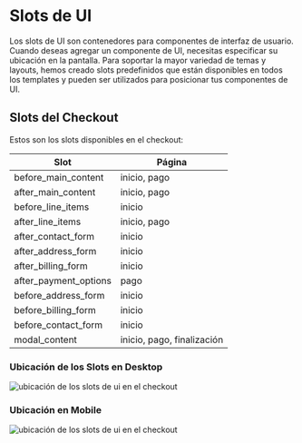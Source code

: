 # Slots de UI

Los slots de UI son contenedores para componentes de interfaz de usuario.
Cuando deseas agregar un componente de UI, necesitas especificar su ubicación en la pantalla. Para soportar la mayor variedad de temas y layouts, hemos creado slots predefinidos que están disponibles en todos los templates y pueden ser utilizados para posicionar tus componentes de UI.

## Slots del Checkout

Estos son los slots disponibles en el checkout:

| Slot                  | Página                     |
| --------------------- | -------------------------- |
| before_main_content   | inicio, pago               |
| after_main_content    | inicio, pago               |
| before_line_items     | inicio                     |
| after_line_items      | inicio, pago               |
| after_contact_form    | inicio                     |
| after_address_form    | inicio                     |
| after_billing_form    | inicio                     |
| after_payment_options | pago                       |
| before_address_form   | inicio                     |
| before_billing_form   | inicio                     |
| before_contact_form   | inicio                     |
| modal_content         | inicio, pago, finalización |

### Ubicación de los Slots en Desktop

![ubicación de los slots de ui en el checkout](/images/ui-slots-desktop-checkout.png)

### Ubicación en Mobile

![ubicación de los slots de ui en el checkout](/images/ui-slots-mobile-checkout.png)
